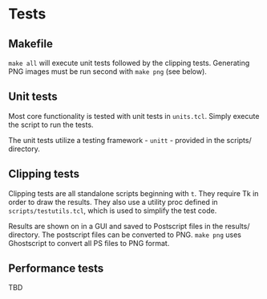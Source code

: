 # Tests

## Makefile
`make all` will execute unit tests followed by the clipping tests. Generating PNG images must be run second with `make png` (see below).

## Unit tests
Most core functionality is tested with unit tests in `units.tcl`. Simply execute the script to run the tests.

The unit tests utilize a testing framework - `unitt` - provided in the scripts/ directory.

## Clipping tests
Clipping tests are all standalone scripts beginning with `t`. They require Tk in order to draw the results. They also use a utility proc defined in `scripts/testutils.tcl`, which is used to simplify the test code.

Results are shown on in a GUI and saved to Postscript files in the results/ directory. The postscript files can be converted to PNG. `make png` uses Ghostscript to convert all PS files to PNG format.

## Performance tests
TBD
